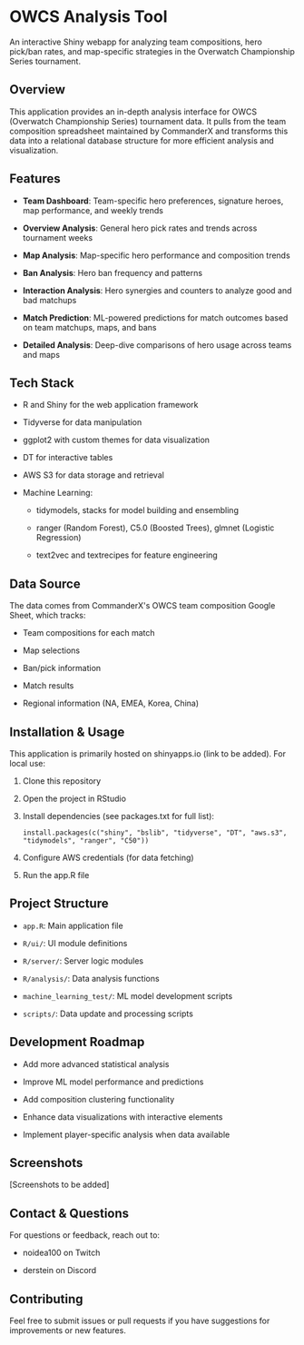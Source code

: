 # OWCS Analysis Tool

An interactive Shiny webapp for analyzing team compositions, hero pick/ban rates, and map-specific strategies in the Overwatch Championship Series tournament.

## Overview

This application provides an in-depth analysis interface for OWCS (Overwatch Championship Series) tournament data. It pulls from the team composition spreadsheet maintained by CommanderX and transforms this data into a relational database structure for more efficient analysis and visualization.

## Features

-   **Team Dashboard**: Team-specific hero preferences, signature heroes, map performance, and weekly trends

-   **Overview Analysis**: General hero pick rates and trends across tournament weeks

-   **Map Analysis**: Map-specific hero performance and composition trends

-   **Ban Analysis**: Hero ban frequency and patterns

-   **Interaction Analysis**: Hero synergies and counters to analyze good and bad matchups

-   **Match Prediction**: ML-powered predictions for match outcomes based on team matchups, maps, and bans

-   **Detailed Analysis**: Deep-dive comparisons of hero usage across teams and maps

## Tech Stack

-   R and Shiny for the web application framework

-   Tidyverse for data manipulation

-   ggplot2 with custom themes for data visualization

-   DT for interactive tables

-   AWS S3 for data storage and retrieval

-   Machine Learning:

    -   tidymodels, stacks for model building and ensembling

    -   ranger (Random Forest), C5.0 (Boosted Trees), glmnet (Logistic Regression)

    -   text2vec and textrecipes for feature engineering

## Data Source

The data comes from CommanderX's OWCS team composition Google Sheet, which tracks:

-   Team compositions for each match

-   Map selections

-   Ban/pick information

-   Match results

-   Regional information (NA, EMEA, Korea, China)

## Installation & Usage

This application is primarily hosted on shinyapps.io (link to be added). For local use:

1.  Clone this repository

2.  Open the project in RStudio

3.  Install dependencies (see packages.txt for full list):

    ```         
    install.packages(c("shiny", "bslib", "tidyverse", "DT", "aws.s3", "tidymodels", "ranger", "C50")) 
    ```

4.  Configure AWS credentials (for data fetching)

5.  Run the app.R file

## Project Structure

-   `app.R`: Main application file

-   `R/ui/`: UI module definitions

-   `R/server/`: Server logic modules

-   `R/analysis/`: Data analysis functions

-   `machine_learning_test/`: ML model development scripts

-   `scripts/`: Data update and processing scripts

## Development Roadmap

-   Add more advanced statistical analysis

-   Improve ML model performance and predictions

-   Add composition clustering functionality

-   Enhance data visualizations with interactive elements

-   Implement player-specific analysis when data available

## Screenshots

[Screenshots to be added]

## Contact & Questions

For questions or feedback, reach out to:

-   noidea100 on Twitch

-   derstein on Discord

## Contributing

Feel free to submit issues or pull requests if you have suggestions for improvements or new features.
